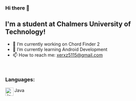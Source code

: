 ### Hi there 👋

## I'm a student at Chalmers University of Technology!
- 🔭 I’m currently working on Chord Finder 2
- 🌱 I’m currently learning Android Development
- 📫 How to reach me: xerxz5115@gmail.com

<br/>

### Languages:
<img align="left" alt="Java" width="26px" src="https://image.flaticon.com/icons/png/512/226/226777.png"/> Java
 
